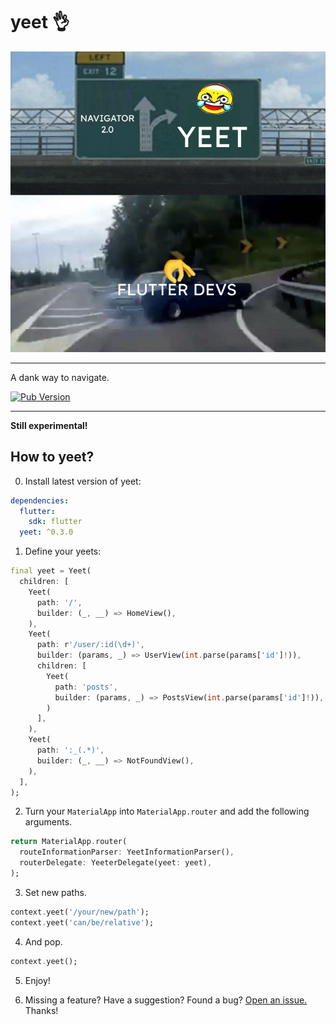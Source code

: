 # yeet 👌


<p align="center">
<img src="https://raw.githubusercontent.com/HosseinYousefi/yeet/master/yeet.png" alt="yeet" />
</p>

---

A dank way to navigate.

[![Pub Version](https://img.shields.io/pub/v/yeet)](https://pub.dev/packages/yeet)

---

**Still experimental!**

## How to yeet?

0. Install latest version of yeet:

```yaml
dependencies:
  flutter:
    sdk: flutter
  yeet: ^0.3.0
```

1. Define your yeets:

```dart
final yeet = Yeet(
  children: [
    Yeet(
      path: '/',
      builder: (_, __) => HomeView(),
    ),
    Yeet(
      path: r'/user/:id(\d+)',
      builder: (params, _) => UserView(int.parse(params['id']!)),
      children: [
        Yeet(
          path: 'posts',
          builder: (params, _) => PostsView(int.parse(params['id']!)),
        )
      ],
    ),
    Yeet(
      path: ':_(.*)',
      builder: (_, __) => NotFoundView(),
    ),
  ],
);
```

2. Turn your `MaterialApp` into `MaterialApp.router` and add the following arguments.

```dart
return MaterialApp.router(
  routeInformationParser: YeetInformationParser(),
  routerDelegate: YeeterDelegate(yeet: yeet),
);
```

3. Set new paths.

```dart
context.yeet('/your/new/path');
context.yeet('can/be/relative');
```

4. And pop.

```dart
context.yeet();
```

5. Enjoy!

6. Missing a feature? Have a suggestion? Found a bug? [Open an issue.](https://github.com/HosseinYousefi/yeet/issues) Thanks!